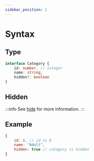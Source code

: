 ```yaml
---
sidebar_position: 1
---
```


# Syntax

## Type

```typescript
interface Category {
    id: number, // integer
    name: string,
    hidden?: boolean
}
```

## Hidden

:::info
See [hide](./hide) for more information.
:::

## Example

```javascript
{
    id: 8, // id is 8
    name: "Adult",
    hidden: true // category is hidden
}
```
